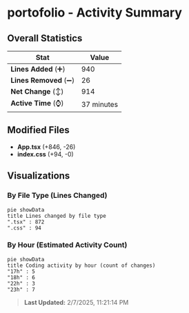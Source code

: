 # portofolio - Activity Summary 

## Overall Statistics

| Stat                   | Value                                                             |
| ---------------------- | ----------------------------------------------------------------- |
| **Lines Added** (➕)   | 940                                          |
| **Lines Removed** (➖) | 26                                        |
| **Net Change** (↕)    | 914                |
| **Active Time** (⌚)   | 37 minutes |


## Modified Files
- **App.tsx** (+846, -26)
- **index.css** (+94, -0)

## Visualizations

### By File Type (Lines Changed)

```mermaid
pie showData
title Lines changed by file type
".tsx" : 872
".css" : 94
```

### By Hour (Estimated Activity Count)

```mermaid
pie showData
title Coding activity by hour (count of changes)
"17h" : 5
"18h" : 6
"22h" : 3
"23h" : 7
```


> **Last Updated:** 2/7/2025, 11:21:14 PM